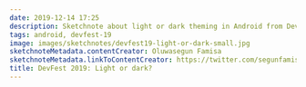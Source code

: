```yaml
---
date: 2019-12-14 17:25
description: Sketchnote about light or dark theming in Android from DevFest 2019 in Nuremberg
tags: android, devfest-19
image: images/sketchnotes/devfest19-light-or-dark-small.jpg
sketchnoteMetadata.contentCreator: Oluwasegun Famisa
sketchnoteMetadata.linkToContentCreator: https://twitter.com/segunfamisa
title: DevFest 2019: Light or dark?
---
```

